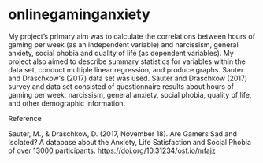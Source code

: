 # onlinegaminganxiety
My project’s primary aim was to calculate the correlations between hours of gaming per week (as an independent variable) and narcissism, general anxiety, social phobia and quality of life (as dependent variables). My project also aimed to describe summary statistics for variables within the data set, conduct multiple linear regression, and produce graphs. Sauter and Draschkow's (2017) data set was used. Sauter and Draschkow (2017) survey and data set consisted of questionnaire results about hours of gaming per week, narcissism, general anxiety, social phobia, quality of life, and other demographic information. 

Reference

Sauter, M., & Draschkow, D. (2017, November 18). Are Gamers Sad and Isolated? A database about the Anxiety, Life Satisfaction and Social Phobia of over 13000 participants. https://doi.org/10.31234/osf.io/mfajz

